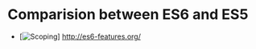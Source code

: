 # Comparision between ES6 and ES5
* [![Scoping](http://es6-features.org/#BlockScopedVariables)]
http://es6-features.org/
